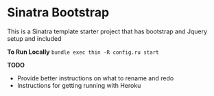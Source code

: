 Sinatra Bootstrap
===

This is a Sinatra template starter project that has bootstrap and Jquery setup and included

__To Run Locally__
`bundle exec thin -R config.ru start`

__TODO__

  * Provide better instructions on what to rename and redo
  * Instructions for getting running with Heroku
